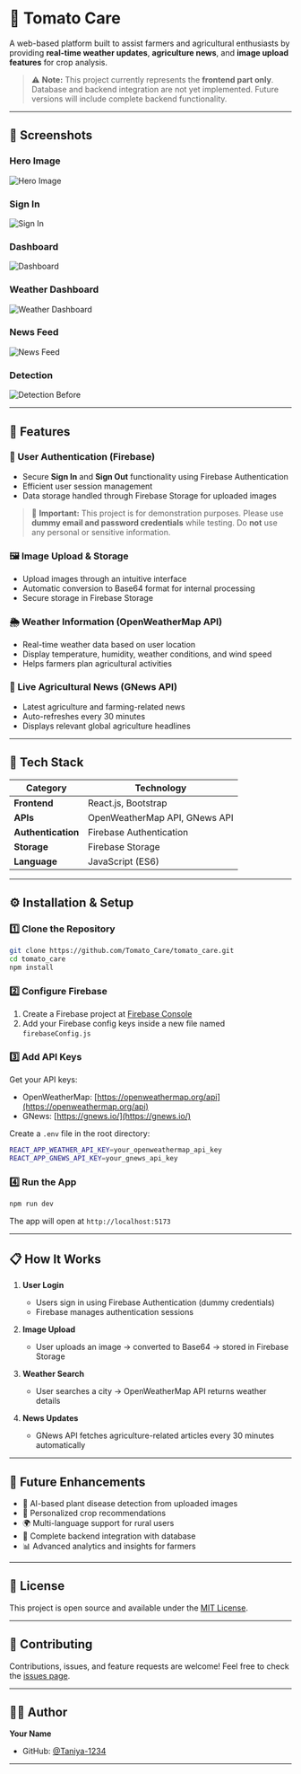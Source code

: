 # 🍅 Tomato Care

A web-based platform built to assist farmers and agricultural enthusiasts by providing **real-time weather updates**, **agriculture news**, and **image upload features** for crop analysis.

> ⚠️ **Note:** This project currently represents the **frontend part only**. Database and backend integration are not yet implemented. Future versions will include complete backend functionality.

---

## 📸 Screenshots

### Hero Image
![Hero Image](./heroimage.png)

### Sign In
![Sign In](./signin.png)

### Dashboard
![Dashboard](./dashboard.png)

### Weather Dashboard
![Weather Dashboard](./weather.png)

### News Feed
![News Feed](./news.png)

### Detection
![Detection Before](./diseasedetection-before.png)

---

## 🚀 Features

### 🔐 User Authentication (Firebase)
- Secure **Sign In** and **Sign Out** functionality using Firebase Authentication
- Efficient user session management
- Data storage handled through Firebase Storage for uploaded images

> 🧾 **Important:** This project is for demonstration purposes. Please use **dummy email and password credentials** while testing. Do **not** use any personal or sensitive information.

### 🖼️ Image Upload & Storage
- Upload images through an intuitive interface
- Automatic conversion to Base64 format for internal processing
- Secure storage in Firebase Storage

### 🌦️ Weather Information (OpenWeatherMap API)
- Real-time weather data based on user location
- Display temperature, humidity, weather conditions, and wind speed
- Helps farmers plan agricultural activities

### 📰 Live Agricultural News (GNews API)
- Latest agriculture and farming-related news
- Auto-refreshes every 30 minutes
- Displays relevant global agriculture headlines

---

## 🧠 Tech Stack

| Category | Technology |
|----------|------------|
| **Frontend** | React.js, Bootstrap |
| **APIs** | OpenWeatherMap API, GNews API |
| **Authentication** | Firebase Authentication |
| **Storage** | Firebase Storage |
| **Language** | JavaScript (ES6) |

---

## ⚙️ Installation & Setup

### 1️⃣ Clone the Repository

```bash
git clone https://github.com/Tomato_Care/tomato_care.git
cd tomato_care
npm install
```

### 2️⃣ Configure Firebase

1. Create a Firebase project at [Firebase Console](https://console.firebase.google.com/)
2. Add your Firebase config keys inside a new file named `firebaseConfig.js`

### 3️⃣ Add API Keys

Get your API keys:
- OpenWeatherMap: [https://openweathermap.org/api](https://openweathermap.org/api)
- GNews: [https://gnews.io/](https://gnews.io/)

Create a `.env` file in the root directory:

```bash
REACT_APP_WEATHER_API_KEY=your_openweathermap_api_key
REACT_APP_GNEWS_API_KEY=your_gnews_api_key
```

### 4️⃣ Run the App

```bash
npm run dev
```

The app will open at `http://localhost:5173`

---

## 📋 How It Works

1. **User Login**
   - Users sign in using Firebase Authentication (dummy credentials)
   - Firebase manages authentication sessions

2. **Image Upload**
   - User uploads an image → converted to Base64 → stored in Firebase Storage

3. **Weather Search**
   - User searches a city → OpenWeatherMap API returns weather details

4. **News Updates**
   - GNews API fetches agriculture-related articles every 30 minutes automatically

---

## 🔮 Future Enhancements

- 🤖 AI-based plant disease detection from uploaded images
- 🌾 Personalized crop recommendations
- 🌍 Multi-language support for rural users
- 💾 Complete backend integration with database
- 📊 Advanced analytics and insights for farmers

---

## 📄 License

This project is open source and available under the [MIT License](LICENSE).

---

## 🤝 Contributing

Contributions, issues, and feature requests are welcome! Feel free to check the [issues page](https://github.com/Taniya-1234/tomato_care/issues).

---

## 👨‍💻 Author

**Your Name**
- GitHub: [@Taniya-1234](https://github.com/Taniya-1234)

---
